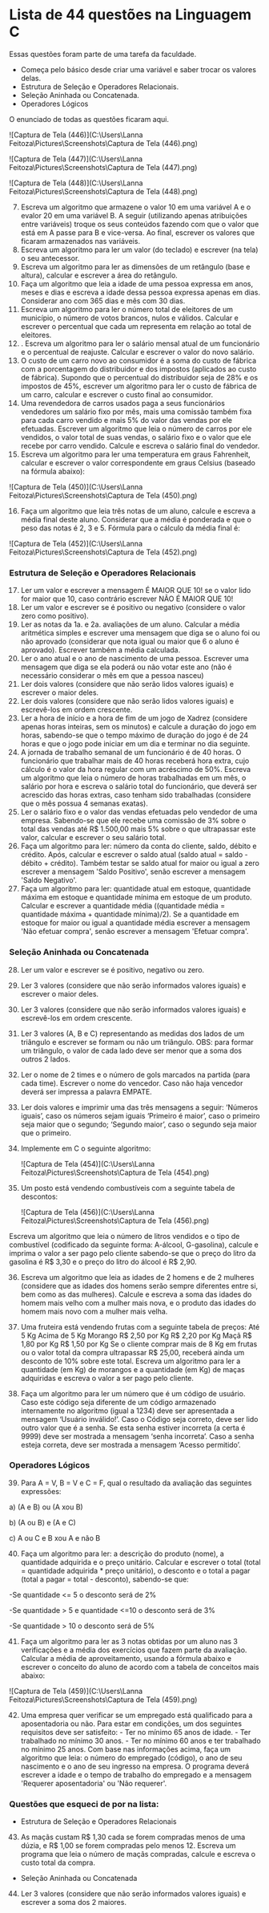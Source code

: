 # Lista de 44 questões na Linguagem C



Essas questões foram parte de uma tarefa da faculdade.

<ul>
    <li>Começa pelo básico desde criar uma variável e saber trocar os valores delas.
    <li>Estrutura de Seleção e Operadores Relacionais.
    <li>Seleção Aninhada ou Concatenada.
    <li>Operadores Lógicos
</ul>

O enunciado de todas as questões ficaram aqui. 

![Captura de Tela (446)](C:\Users\Lanna Feitoza\Pictures\Screenshots\Captura de Tela (446).png)

![Captura de Tela (447)](C:\Users\Lanna Feitoza\Pictures\Screenshots\Captura de Tela (447).png)

![Captura de Tela (448)](C:\Users\Lanna Feitoza\Pictures\Screenshots\Captura de Tela (448).png)

7. Escreva um algoritmo que armazene o valor 10 em uma variável A e o evalor 20 em uma variável B. A seguir (utilizando apenas atribuições entre variáveis) troque os seus conteúdos fazendo com que o valor que está em A passe para B e vice-versa. Ao final, escrever os valores que ficaram armazenados nas variáveis.
8. Escreva um algoritmo para ler um valor (do teclado) e escrever (na tela) o seu antecessor. 
9. Escreva um algoritmo para ler as dimensões de um retângulo (base e altura), calcular e escrever a área do retângulo. 
10. Faça um algoritmo que leia a idade de uma pessoa expressa em anos, meses e dias e escreva a idade dessa pessoa expressa apenas em dias. Considerar ano com 365 dias e mês com 30 dias.
11. Escreva um algoritmo para ler o número total de eleitores de um município, o número de votos brancos, nulos e válidos. Calcular e escrever o percentual que cada um representa em relação ao total de eleitores. 
12. . Escreva um algoritmo para ler o salário mensal atual de um funcionário e o percentual de reajuste. Calcular e escrever o valor do novo salário.
13. O custo de um carro novo ao consumidor é a soma do custo de fábrica com a porcentagem do distribuidor e dos impostos (aplicados ao custo de fábrica). Supondo que o percentual do distribuidor seja de 28% e os impostos de 45%, escrever um algoritmo para ler o custo de fábrica de um carro, calcular e escrever o custo final ao consumidor.  
14. Uma revendedora de carros usados paga a seus funcionários vendedores um salário fixo por mês, mais uma comissão também fixa para cada carro vendido e mais 5% do valor das vendas por ele efetuadas. Escrever um algoritmo que leia o número de carros por ele vendidos, o valor total de suas vendas, o salário fixo e o valor que ele recebe por carro vendido. Calcule e escreva o salário final do vendedor.
15. Escreva um algoritmo para ler uma temperatura em graus Fahrenheit, calcular e escrever o valor correspondente em graus Celsius (baseado na fórmula abaixo):

![Captura de Tela (450)](C:\Users\Lanna Feitoza\Pictures\Screenshots\Captura de Tela (450).png)

16. Faça um algoritmo que leia três notas de um aluno, calcule e escreva a média final deste aluno. Considerar que a média é ponderada e que o peso das notas é 2, 3 e 5. Fórmula para o cálculo da média final é: 

![Captura de Tela (452)](C:\Users\Lanna Feitoza\Pictures\Screenshots\Captura de Tela (452).png)

### Estrutura de Seleção e Operadores Relacionais 

17. Ler um valor e escrever a mensagem É MAIOR QUE 10! se o valor lido for maior que 10, caso contrário escrever NÃO É MAIOR QUE 10! 
18. Ler um valor e escrever se é positivo ou negativo (considere o valor zero como positivo). 
19. Ler as notas da 1a. e 2a. avaliações de um aluno. Calcular a média aritmética simples e escrever uma mensagem que diga se o aluno foi ou não aprovado (considerar que nota igual ou maior que 6 o aluno é aprovado). Escrever também a média calculada. 
20. Ler o ano atual e o ano de nascimento de uma pessoa. Escrever uma mensagem que diga se ela poderá ou não votar este ano (não é necessário considerar o mês em que a pessoa nasceu)
21. Ler dois valores (considere que não serão lidos valores iguais) e escrever o maior deles. 
22. Ler dois valores (considere que não serão lidos valores iguais) e escrevê-los em ordem crescente. 
23. Ler a hora de início e a hora de fim de um jogo de Xadrez (considere apenas horas inteiras, sem os minutos) e calcule a duração do jogo em horas, sabendo-se que o tempo máximo de duração do jogo é de 24 horas e que o jogo pode iniciar em um dia e terminar no dia seguinte.
24. A jornada de trabalho semanal de um funcionário é de 40 horas. O funcionário que trabalhar mais de 40 horas receberá hora extra, cujo cálculo é o valor da hora regular com um acréscimo de 50%. Escreva um algoritmo que leia o número de horas trabalhadas em um mês, o salário por hora e escreva o salário total do funcionário, que deverá ser acrescido das horas extras, caso tenham sido trabalhadas (considere que o mês possua 4 semanas exatas).
25. Ler o salário fixo e o valor das vendas efetuadas pelo vendedor de uma empresa. Sabendo-se que ele recebe uma comissão de 3% sobre o total das vendas até R$ 1.500,00 mais 5% sobre o que ultrapassar este valor, calcular e escrever o seu salário total.
26. Faça um algoritmo para ler: número da conta do cliente, saldo, débito e crédito. Após, calcular e escrever o saldo atual (saldo atual = saldo - débito + crédito). Também testar se saldo atual for maior ou igual a zero escrever a mensagem 'Saldo Positivo', senão escrever a mensagem 'Saldo Negativo'. 
27. Faça um algoritmo para ler: quantidade atual em estoque, quantidade máxima em estoque e quantidade mínima em estoque de um produto. Calcular e escrever a quantidade média ((quantidade média = quantidade máxima + quantidade mínima)/2). Se a quantidade em estoque for maior ou igual a quantidade média escrever a mensagem 'Não efetuar compra', senão escrever a mensagem 'Efetuar compra'.



###  Seleção Aninhada ou Concatenada 

28. Ler um valor e escrever se é positivo, negativo ou zero. 

29. Ler 3 valores (considere que não serão informados valores iguais) e escrever o maior deles. 

30. Ler 3 valores (considere que não serão informados valores iguais) e escrevê-los em ordem crescente. 

31. Ler 3 valores (A, B e C) representando as medidas dos lados de um triângulo e escrever se formam ou não um triângulo. OBS: para formar um triângulo, o valor de cada lado deve ser menor que a soma dos outros 2 lados.

32. Ler o nome de 2 times e o número de gols marcados na partida (para cada time). Escrever o nome do vencedor. Caso não haja vencedor deverá ser impressa a palavra EMPATE. 

33. Ler dois valores e imprimir uma das três mensagens a seguir: ‘Números iguais’, caso os números sejam iguais ‘Primeiro é maior’, caso o primeiro seja maior que o segundo; ‘Segundo maior’, caso o segundo seja maior que o primeiro. 

34. Implemente em C o seguinte algoritmo:

    ![Captura de Tela (454)](C:\Users\Lanna Feitoza\Pictures\Screenshots\Captura de Tela (454).png)

35. Um posto está vendendo combustíveis com a seguinte tabela de descontos: 

    ![Captura de Tela (456)](C:\Users\Lanna Feitoza\Pictures\Screenshots\Captura de Tela (456).png)

Escreva um algoritmo que leia o número de litros vendidos e o tipo de combustível (codificado da seguinte forma: A-álcool, G-gasolina), calcule e imprima o valor a ser pago pelo cliente sabendo-se que o preço do litro da gasolina é R$ 3,30 e o preço do litro do álcool é R$ 2,90. 

36. Escreva um algoritmo que leia as idades de 2 homens e de 2 mulheres (considere que as idades dos homens serão sempre diferentes entre si, bem como as das mulheres). Calcule e escreva a soma das idades do homem mais velho com a mulher mais nova, e o produto das idades do homem mais novo com a mulher mais velha. 

37. Uma fruteira está vendendo frutas com a seguinte tabela de preços: Até 5 Kg Acima de 5 Kg Morango R$ 2,50 por Kg R$ 2,20 por Kg Maçã R$ 1,80 por Kg R$ 1,50 por Kg Se o cliente comprar mais de 8 Kg em frutas ou o valor total da compra ultrapassar R$ 25,00, receberá ainda um desconto de 10% sobre este total. Escreva um algoritmo para ler a quantidade (em Kg) de morangos e a quantidade (em Kg) de maças adquiridas e escreva o valor a ser pago pelo cliente. 

38. Faça um algoritmo para ler um número que é um código de usuário. Caso este código seja diferente de um código armazenado internamente no algoritmo (igual a 1234) deve ser apresentada a mensagem ‘Usuário inválido!’. Caso o Código seja correto, deve ser lido outro valor que é a senha. Se esta senha estiver incorreta (a certa é 9999) deve ser mostrada a mensagem ‘senha incorreta’. Caso a senha esteja correta, deve ser mostrada a mensagem ‘Acesso permitido’. 



### Operadores Lógicos

39. Para A = V, B = V e C = F, qual o resultado da avaliação das seguintes expressões: 

a) (A e B) ou (A xou B) 

b) (A ou B) e (A e C) 

c) A ou C e B xou A e não B

40. Faça um algoritmo para ler: a descrição do produto (nome), a quantidade adquirida e o preço unitário. Calcular e escrever o total (total = quantidade adquirida * preço unitário), o desconto e o total a pagar (total a pagar = total - desconto), sabendo-se que: 

\-Se quantidade <= 5 o desconto será de 2% 

-Se quantidade > 5 e quantidade <=10 o desconto será de 3% 

-Se quantidade > 10 o desconto será de 5% 

41. Faça um algoritmo para ler as 3 notas obtidas por um aluno nas 3 verificações e a média dos exercícios que fazem parte da avaliação. Calcular a média de aproveitamento, usando a fórmula abaixo e escrever o conceito do aluno de acordo com a tabela de conceitos mais abaixo: 

![Captura de Tela (459)](C:\Users\Lanna Feitoza\Pictures\Screenshots\Captura de Tela (459).png)

42. Uma empresa quer verificar se um empregado está qualificado para a aposentadoria ou não. Para estar em condições, um dos seguintes requisitos deve ser satisfeito: - Ter no mínimo 65 anos de idade. - Ter trabalhado no mínimo 30 anos. - Ter no mínimo 60 anos e ter trabalhado no mínimo 25 anos. Com base nas informações acima, faça um algoritmo que leia: o número do empregado (código), o ano de seu nascimento e o ano de seu ingresso na empresa. O programa deverá escrever a idade e o tempo de trabalho do empregado e a mensagem 'Requerer aposentadoria' ou 'Não requerer'. 



###  Questões que esqueci de por na lista:

- Estrutura de Seleção e Operadores Relacionais

43. As maçãs custam R$ 1,30 cada se forem compradas menos de uma dúzia, e R$ 1,00 se forem compradas pelo menos 12. Escreva um programa que leia o número de maçãs compradas, calcule e escreva o custo total da compra.



- Seleção Aninhada ou Concatenada

44. Ler 3 valores (considere que não serão informados valores iguais) e escrever a soma dos 2 maiores. 